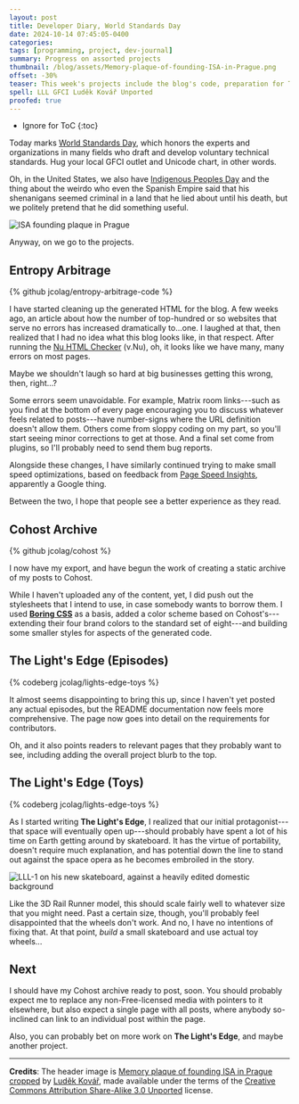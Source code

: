```yaml
---
layout: post
title: Developer Diary, World Standards Day
date: 2024-10-14 07:45:05-0400
categories:
tags: [programming, project, dev-journal]
summary: Progress on assorted projects
thumbnail: /blog/assets/Memory-plaque-of-founding-ISA-in-Prague.png
offset: -30%
teaser: This week's projects include the blog's code, preparation for The Light's Edge episodes, and another toy for The Light's Edge.
spell: LLL GFCI Luděk Kovář Unported
proofed: true
---
```


* Ignore for ToC
{:toc}

Today marks [World Standards Day](https://en.wikipedia.org/wiki/World_Standards_Day), which honors the experts and organizations in many fields who draft and develop voluntary technical standards.  Hug your local GFCI outlet and Unicode chart, in other words.

Oh, in the United States, we also have [Indigenous Peoples Day](https://en.wikipedia.org/wiki/Indigenous_Peoples%27_Day_%28United_States%29) and the thing about the weirdo who even the Spanish Empire said that his shenanigans seemed criminal in a land that he lied about until his death, but we politely pretend that he did something useful.

![ISA founding plaque in Prague](/blog/assets/Memory-plaque-of-founding-ISA-in-Prague.png "Oddly, not manufactured to any standard...")

Anyway, on we go to the projects.

## Entropy Arbitrage

{% github jcolag/entropy-arbitrage-code %}

I have started cleaning up the generated HTML for the blog.  A few weeks ago, an article about how the number of top-hundred or so websites that serve no errors has increased dramatically to...one.  I laughed at that, then realized that I had no idea what this blog looks like, in that respect.  After running the [Nu HTML Checker](https://validator.github.io/validator/) (v.Nu), oh, it looks like we have many, many errors on most pages.

Maybe we shouldn't laugh so hard at big businesses getting this wrong, then, right...?

Some errors seem unavoidable.  For example, Matrix room links---such as you find at the bottom of every page encouraging you to discuss whatever feels related to posts---have number-signs where the URL definition doesn't allow them.  Others come from sloppy coding on my part, so you'll start seeing minor corrections to get at those.  And a final set come from plugins, so I'll probably need to send them bug reports.

Alongside these changes, I have similarly continued trying to make small speed optimizations, based on feedback from [Page Speed Insights](https://pagespeed.web.dev/), apparently a Google thing.

Between the two, I hope that people see a better experience as they read.

## Cohost Archive

{% github jcolag/cohost %}

I now have my export, and have begun the work of creating a static archive of my posts to Cohost.

While I haven't uploaded any of the content, yet, I did push out the stylesheets that I intend to use, in case somebody wants to borrow them.  I used [**Boring CSS**](https://jcolag.github.io/boring-css/) as a basis, added a color scheme based on Cohost's---extending their four brand colors to the standard set of eight---and building some smaller styles for aspects of the generated code.

## The Light's Edge (Episodes)

{% codeberg jcolag/lights-edge-toys %}

It almost seems disappointing to bring this up, since I haven't yet posted any actual episodes, but the README documentation now feels more comprehensive.  The page now goes into detail on the requirements for contributors.

Oh, and it also points readers to relevant pages that they probably want to see, including adding the overall project blurb to the top.

## The Light's Edge (Toys)

{% codeberg jcolag/lights-edge-toys %}

As I started writing **The Light's Edge**, I realized that our initial protagonist---that space will eventually open up---should probably have spent a lot of his time on Earth getting around by skateboard.  It has the virtue of portability, doesn't require much explanation, and has potential down the line to stand out against the space opera as he becomes embroiled in the story.

![LLL-1 on his new skateboard, against a heavily edited domestic background](/blog/assets/lll-1-skateboard.png "I spent far too much time concealing that he rides on a wood floor past a cardboard wall, but I do like the results...")

Like the 3D Rail Runner model, this should scale fairly well to whatever size that you might need.  Past a certain size, though, you'll probably feel disappointed that the wheels don't work.  And no, I have no intentions of fixing that.  At that point, *build* a small skateboard and use actual toy wheels...

## Next

I should have my Cohost archive ready to post, soon.  You should probably expect me to replace any non-Free-licensed media with pointers to it elsewhere, but also expect a single page with all posts, where anybody so-inclined can link to an individual post within the page.

Also, you can probably bet on more work on **The Light's Edge**, and maybe another project.

* * *

**Credits**:  The header image is [Memory plaque of founding ISA in Prague cropped](https://commons.wikimedia.org/wiki/File:Memory_plaque_of_founding_ISA_in_Prague_cropped.jpg) by [Luděk Kovář](https://cs.wikipedia.org/wiki/Wikipedista:Gumruch), made available under the terms of the [Creative Commons Attribution Share-Alike 3.0 Unported](https://creativecommons.org/licenses/by-sa/3.0/deed.en) license.
